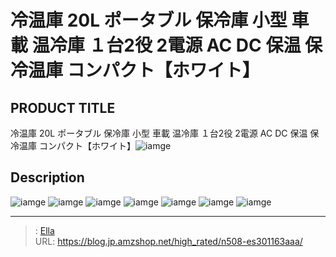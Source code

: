 # 冷温庫 20L ポータブル 保冷庫 小型 車載 温冷庫 １台2役 2電源 AC DC 保温 保冷温庫 コンパクト【ホワイト】


## PRODUCT TITLE 

冷温庫 20L ポータブル 保冷庫 小型 車載 温冷庫 １台2役 2電源 AC DC 保温 保冷温庫 コンパクト【ホワイト】![iamge](https://b2bfiles1.gigab2b.cn/image/wkseller/304/20230331_0f77090331913bc67dc80f3f366fbec2.png)

## Description











![iamge](https://b2bfiles1.gigab2b.cn/image/wkseller/304/20230331_9fb42298fd6f7c9c90b5a73f642c3fc8.png)
![iamge](https://b2bfiles1.gigab2b.cn/image/wkseller/304/20230314_0387730bbb98915fa81a9342beb8270e.jpg)
![iamge](https://b2bfiles1.gigab2b.cn/image/wkseller/304/20230314_e20037ea8ad871e37ff4e34dbb6e8e87.jpg)
![iamge](https://b2bfiles1.gigab2b.cn/image/wkseller/304/20230314_3435eb7a0a14b68f8f76b877a5e365c1.jpg)
![iamge](https://b2bfiles1.gigab2b.cn/image/wkseller/304/20230314_f370907583e331f6ca0ccdce23fd4cbd.jpg)
![iamge](https://b2bfiles1.gigab2b.cn/image/wkseller/304/20230314_759ee94743f8297a5a23d1d5e899d36c.jpg)
![iamge](https://b2bfiles1.gigab2b.cn/image/wkseller/304/20230314_80dab933f08efd7f1345d56941dea9e4.jpg)


---

> : [Ella](https://blog.jp.amzshop.net/)  
> URL: https://blog.jp.amzshop.net/high_rated/n508-es301163aaa/  


